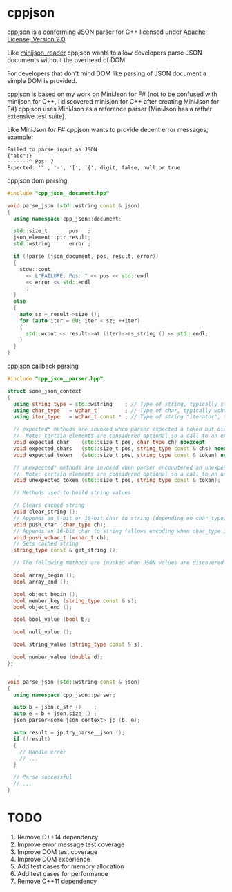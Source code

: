 # cppjson

cppjson is a [conforming](http://jsonlint.com) [JSON](http://json.org) parser for C++ licensed under
[Apache License, Version 2.0](http://www.apache.org/licenses/LICENSE-2.0)

Like [minijson_reader](https://github.com/giacomodrago/minijson_reader) cppjson wants to allow
developers parse JSON documents without the overhead of DOM.

For developers that don't mind DOM like parsing of JSON document a simple DOM is provided.

cppjson is based on my work on [MiniJson](https://github.com/mrange/minijson) for F#
(not to be confused with minijson for C++, I discovered minisjon for C++ after creating MiniJson for F#)
cppjson uses MiniJson as a reference parser (MiniJson has a rather extensive test suite).

Like MiniJson for F# cppjson wants to provide decent error messages, example:
```
Failed to parse input as JSON
{"abc":}
-------^ Pos: 7
Expected: '"', '-', '[', '{', digit, false, null or true
```

cppjson dom parsing
```cpp
#include "cpp_json__document.hpp"

void parse_json (std::wstring const & json)
{
  using namespace cpp_json::document;

  std::size_t       pos   ;
  json_element::ptr result;
  std::wstring      error ;

  if (!parse (json_document, pos, result, error))
  {
    stdw::cout
      << L"FAILURE: Pos: " << pos << std::endl
      << error << std::endl
      ;
  }
  else
  {
    auto sz = result->size ();
    for (auto iter = 0U; iter < sz; ++iter)
    {
      std::wcout << result->at (iter)->as_string () << std::endl;
    }
  }
}
```

cppjson callback parsing
```cpp
#include "cpp_json__parser.hpp"

struct some_json_context
{
  using string_type = std::wstring    ; // Type of string, typically std::wstring
  using char_type   = wchar_t         ; // Type of char, typically wchar_t
  using iter_type   = wchar_t const * ; // Type of string "iterator", typically wchar_t const *

  // expected* methods are invoked when parser expected a token but didn't find it
  //  Note: certain elements are considered optional so a call to an expected* method might not stop parsing
  void expected_char    (std::size_t pos, char_type ch) noexcept
  void expected_chars   (std::size_t pos, string_type const & chs) noexcept
  void expected_token   (std::size_t pos, string_type const & token) noexcept

  // unexpected* methods are invoked when parser encountered an unexpected token
  //  Note: certain elements are considered optional so a call to an unexpected* method might not stop parsing
  void unexpected_token (std::size_t pos, string_type const & token);

  // Methods used to build string values

  // Clears cached string
  void clear_string ();
  // Appends an 8-bit or 16-bit char to string (depending on char_type)
  void push_char (char_type ch);
  // Appends an 16-bit char to string (allows encoding when char_type is char)
  void push_wchar_t (wchar_t ch);
  // Gets cached string
  string_type const & get_string ();

  // The following methods are invoked when JSON values are discovered

  bool array_begin ();
  bool array_end ();

  bool object_begin ();
  bool member_key (string_type const & s);
  bool object_end ();

  bool bool_value (bool b);

  bool null_value ();

  bool string_value (string_type const & s);

  bool number_value (double d);
};


void parse_json (std::wstring const & json)
{
  using namespace cpp_json::parser;

  auto b = json.c_str ()    ;
  auto e = b + json.size () ;
  json_parser<some_json_context> jp (b, e);

  auto result = jp.try_parse__json ();
  if (!result)
  {
    // Handle error
    // ...
  }

  // Parse successful
  // ...
}
```

# TODO

1. Remove C++14 dependency
1. Improve error message test coverage
1. Improve DOM test coverage
1. Improve DOM experience
1. Add test cases for memory allocation
1. Add test cases for performance
1. Remove C++11 dependency
